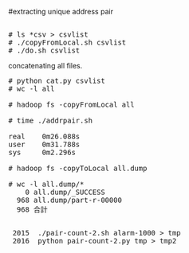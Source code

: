 #extracting unique address pair

<pre>

# ls *csv > csvlist
# ./copyFromLocal.sh csvlist
# ./do.sh csvlist
</pre>

concatenating all files.

<pre>
# python cat.py csvlist 
# wc -l all

# hadoop fs -copyFromLocal all

# time ./addrpair.sh 

real    0m26.088s
user    0m31.788s
sys     0m2.296s

# hadoop fs -copyToLocal all.dump

# wc -l all.dump/*                                                                  
    0 all.dump/_SUCCESS
  968 all.dump/part-r-00000
  968 合計

</pre>

<pre>
 2015  ./pair-count-2.sh alarm-1000 > tmp
 2016  python pair-count-2.py tmp > tmp2
</pre> 